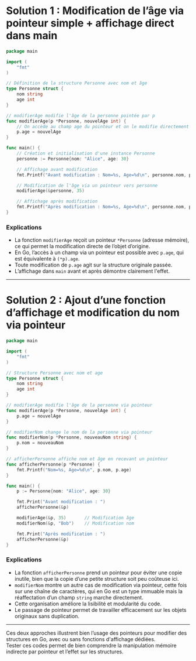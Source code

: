 # Solution 1 : Modification de l’âge via pointeur simple + affichage direct dans main

```go
package main

import (
    "fmt"
)

// Définition de la structure Personne avec nom et âge
type Personne struct {
    nom string
    age int
}

// modifierAge modifie l'âge de la personne pointée par p
func modifierAge(p *Personne, nouvelAge int) {
    // On accède au champ age du pointeur et on le modifie directement
    p.age = nouvelAge
}

func main() {
    // Création et initialisation d'une instance Personne
    personne := Personne{nom: "Alice", age: 30}

    // Affichage avant modification
    fmt.Printf("Avant modification : Nom=%s, Age=%d\n", personne.nom, personne.age)

    // Modification de l'âge via un pointeur vers personne
    modifierAge(&personne, 35)

    // Affichage après modification
    fmt.Printf("Après modification : Nom=%s, Age=%d\n", personne.nom, personne.age)
}
```

### Explications

- La fonction `modifierAge` reçoit un pointeur `*Personne` (adresse mémoire), ce qui permet la modification directe de l’objet d’origine.
- En Go, l’accès à un champ via un pointeur est possible avec `p.age`, qui est équivalente à `(*p).age`.
- Toute modification de `p.age` agit sur la structure originale passée.
- L’affichage dans `main` avant et après démontre clairement l'effet.

---

# Solution 2 : Ajout d’une fonction d’affichage et modification du nom via pointeur

```go
package main

import (
    "fmt"
)

// Structure Personne avec nom et age
type Personne struct {
    nom string
    age int
}

// modifierAge modifie l'âge de la personne via pointeur
func modifierAge(p *Personne, nouvelAge int) {
    p.age = nouvelAge
}

// modifierNom change le nom de la personne via pointeur
func modifierNom(p *Personne, nouveauNom string) {
    p.nom = nouveauNom
}

// afficherPersonne affiche nom et âge en recevant un pointeur
func afficherPersonne(p *Personne) {
    fmt.Printf("Nom=%s, Age=%d\n", p.nom, p.age)
}

func main() {
    p := Personne{nom: "Alice", age: 30}

    fmt.Print("Avant modification : ")
    afficherPersonne(&p)

    modifierAge(&p, 35)       // Modification âge
    modifierNom(&p, "Bob")    // Modification nom

    fmt.Print("Après modification : ")
    afficherPersonne(&p)
}
```

### Explications

- La fonction `afficherPersonne` prend un pointeur pour éviter une copie inutile, bien que la copie d’une petite structure soit peu coûteuse ici.
- `modifierNom` montre un autre cas de modification via pointeur, cette fois sur une chaîne de caractères, qui en Go est un type immuable mais la réaffectation d’un champ `string` marche directement.
- Cette organisation améliore la lisibilité et modularité du code.
- Le passage de pointeur permet de travailler efficacement sur les objets originaux sans duplication.

---

Ces deux approches illustrent bien l’usage des pointeurs pour modifier des structures en Go, avec ou sans fonctions d'affichage dédiées.  
Tester ces codes permet de bien comprendre la manipulation mémoire indirecte par pointeur et l’effet sur les structures.